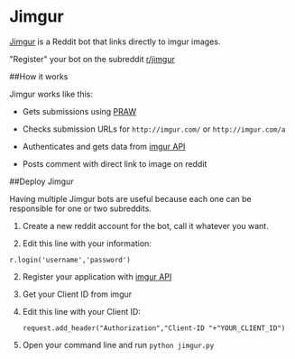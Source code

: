 Jimgur
======

[Jimgur](http://www.reddit.com/r/jimgur/wiki/index) is a Reddit bot that links directly to imgur images.

"Register" your bot on the subreddit [r/jimgur](http://www.reddit.com/r/jimgur/)

##How it works

Jimgur works like this:

* Gets submissions using [PRAW](https://praw.readthedocs.org/en/latest/)

* Checks submission URLs for `http://imgur.com/` or `http://imgur.com/a`

* Authenticates and gets data from [imgur API](https://api.imgur.com/)

* Posts comment with direct link to image on reddit

##Deploy Jimgur

Having multiple Jimgur bots are useful because each one can be responsible for one or two subreddits.

1. Create a new reddit account for the bot, call it whatever you want.

2.  Edit this line with your information:

   `r.login('username','password')`

2. Register your application with [imgur API](https://api.imgur.com/)

3. Get your Client ID from imgur

4. Edit this line with your Client ID:

   `request.add_header("Authorization","Client-ID "+"YOUR_CLIENT_ID")`

5. Open your command line and run `python jimgur.py`
